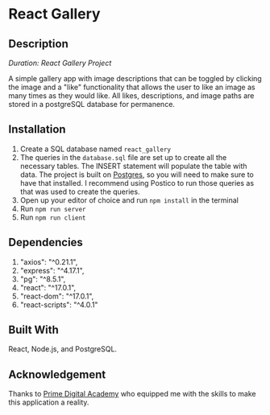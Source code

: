 # React Gallery

## Description

_Duration: React Gallery Project_

A simple gallery app with image descriptions that can be toggled by clicking the image and a "like" functionality that allows the user to like an image as many times as they would like. All likes, descriptions, and image paths are stored in a postgreSQL database for permanence.

## Installation

1. Create a SQL database named `react_gallery`
2. The queries in the `database.sql` file are set up to create all the necessary tables. The INSERT statement will populate the table with data. The project is built on [Postgres](https://www.postgresql.org/download/), so you will need to make sure to have that installed. I recommend using Postico to run those queries as that was used to create the queries.
3. Open up your editor of choice and run `npm install` in the terminal
4. Run `npm run server` 
5. Run `npm run client`

## Dependencies

1. "axios": "^0.21.1",
2. "express": "^4.17.1",
3. "pg": "^8.5.1",
4. "react": "^17.0.1",
5. "react-dom": "^17.0.1",
6. "react-scripts": "^4.0.1"

## Built With

 React, Node.js, and PostgreSQL.

## Acknowledgement
Thanks to [Prime Digital Academy](www.primeacademy.io) who equipped me with the skills to make this application a reality.
